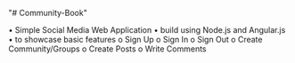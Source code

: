 "# Community-Book" 

•	Simple Social Media Web Application 
•	build using Node.js and Angular.js 
•	to showcase basic features 
    o	Sign Up
    o	Sign In
    o	Sign Out
    o	Create Community/Groups
    o	Create Posts
    o	Write Comments

